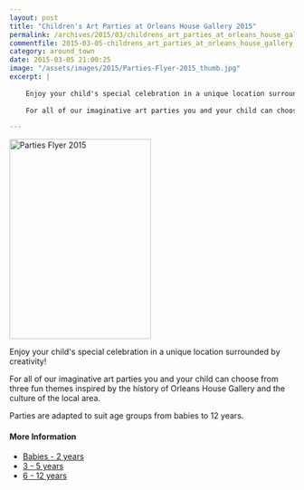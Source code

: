 ```yaml
---
layout: post
title: "Children's Art Parties at Orleans House Gallery 2015"
permalink: /archives/2015/03/childrens_art_parties_at_orleans_house_gallery_201.html
commentfile: 2015-03-05-childrens_art_parties_at_orleans_house_gallery_201
category: around_town
date: 2015-03-05 21:00:25
image: "/assets/images/2015/Parties-Flyer-2015_thumb.jpg"
excerpt: |
    
    Enjoy your child's special celebration in a unique location surrounded by creativity!
    
    For all of our imaginative art parties you and your child can choose from three fun themes inspired by the history of Orleans House Gallery and the culture of the local area.

---
```


<a href="/assets/images/2015/Parties-Flyer-2015.jpg" title="See larger version of - Parties Flyer 2015"><img src="/assets/images/2015/Parties-Flyer-2015_thumb.jpg" width="250" height="353" alt="Parties Flyer 2015" class="photo right" /></a>

Enjoy your child's special celebration in a unique location surrounded by creativity!

For all of our imaginative art parties you and your child can choose from three fun themes inspired by the history of Orleans House Gallery and the culture of the local area.

Parties are adapted to suit age groups from babies to 12 years.

#### More Information

-   [Babies - 2 years](http://www.richmond.gov.uk/home/services/arts/orleans_house_gallery/art_parties/parties_for_babies.htm)
-   [3 - 5 years](http://www.richmond.gov.uk/home/services/arts/orleans_house_gallery/art_parties/parties_for_3_to_5_year_olds.htm)
-   [6 - 12 years](http://www.richmond.gov.uk/home/services/arts/orleans_house_gallery/art_parties/parties_for_6_to_12_year_olds.htm)
